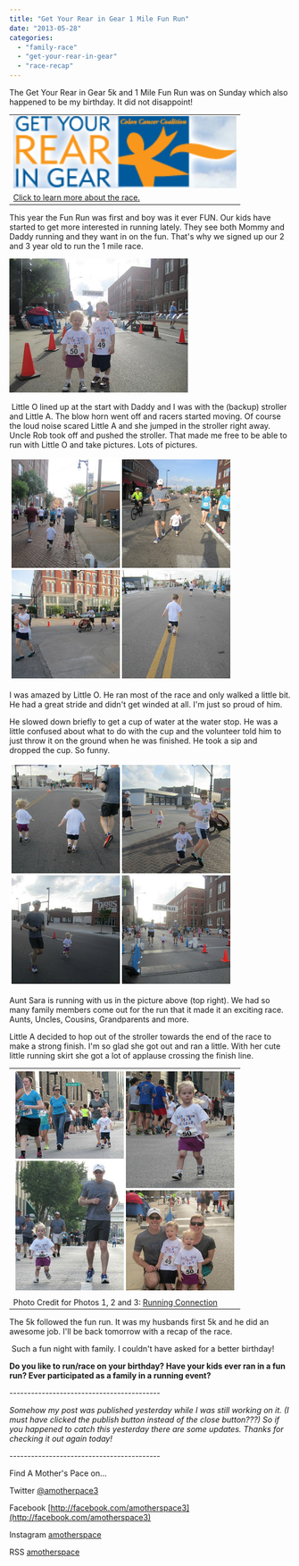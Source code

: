 ```yaml
---
title: "Get Your Rear in Gear 1 Mile Fun Run"
date: "2013-05-28"
categories: 
  - "family-race"
  - "get-your-rear-in-gear"
  - "race-recap"
---
```


The Get Your Rear in Gear 5k and 1 Mile Fun Run was on Sunday which also happened to be my birthday. It did not disappoint!   
  
  

<table align="center" cellpadding="0" cellspacing="0"><tbody><tr><td><a href="http://3.bp.blogspot.com/-rXDX6bI1my0/UaNNjnGTaLI/AAAAAAAAHv8/bwGozOHk4gI/s1600/GYRIG.PNG" imageanchor="1"><img border="0" height="129" src="images/GYRIG.PNG" width="400"></a></td></tr><tr><td><span><a href="http://www.getyourrearingear.com/events/list/2013/wichita-ks-2013/" target="_blank">Click to learn more about the race.</a></span></td></tr></tbody></table>

  
This year the Fun Run was first and boy was it ever FUN. Our kids have started to get more interested in running lately. They see both Mommy and Daddy running and they want in on the fun. That's why we signed up our 2 and 3 year old to run the 1 mile race.   
  
  

[![](images/IMG_3948.JPG)](http://1.bp.blogspot.com/-qSE5NdgKDx0/UaNPs7_2XgI/AAAAAAAAHwM/I69oExL8FbQ/s1600/IMG_3948.JPG)

  

 Little O lined up at the start with Daddy and I was with the (backup) stroller and Little A. The blow horn went off and racers started moving. Of course the loud noise scared Little A and she jumped in the stroller right away. Uncle Rob took off and pushed the stroller. That made me free to be able to run with Little O and take pictures. Lots of pictures.  
  
  

[![](images/funruncollage.jpg)](http://amotherspace.net/wp-content/uploads/2013/05/funruncollage1.jpg)

  
I was amazed by Little O. He ran most of the race and only walked a little bit. He had a great stride and didn't get winded at all. I'm just so proud of him.  
  
He slowed down briefly to get a cup of water at the water stop. He was a little confused about what to do with the cup and the volunteer told him to just throw it on the ground when he was finished. He took a sip and dropped the cup. So funny.  
  
  

[![](images/funruncollage2.jpg)](http://amotherspace.net/wp-content/uploads/2013/05/funruncollage21.jpg)

  
  

Aunt Sara is running with us in the picture above (top right). We had so many family members come out for the run that it made it an exciting race. Aunts, Uncles, Cousins, Grandparents and more.  
  
Little A decided to hop out of the stroller towards the end of the race to make a strong finish. I'm so glad she got out and ran a little. With her cute little running skirt she got a lot of applause crossing the finish line.   
  
  

<table align="center" cellpadding="0" cellspacing="0"><tbody><tr><td><a href="http://amotherspace.net/wp-content/uploads/2013/05/funrunCollage31.jpg" imageanchor="1"><img border="0" height="400" src="images/funrunCollage3.jpg" width="400"></a></td></tr><tr><td><span>Photo Credit for Photos 1, 2 and 3:&nbsp;<a href="https://www.facebook.com/pages/The-Running-Connection-Wichita/203709829690426?fref=ts" target="_blank">Running Connection</a></span></td></tr></tbody></table>

  
The 5k followed the fun run. It was my husbands first 5k and he did an awesome job. I'll be back tomorrow with a recap of the race.  
  
  
  

 Such a fun night with family. I couldn't have asked for a better birthday!  
  
  
  
  

**Do you like to run/race on your birthday? Have your kids ever ran in a fun run? Ever participated as a family in a running event?** 

  
  

\------------------------------------------

  

  

_Somehow my post was published yesterday while I was still working on it. (I must have clicked the publish button instead of the close button???) So if you happened to catch this yesterday there are some updates. Thanks for checking it out again today!_

  
  
  

\------------------------------------------

  

  
Find A Mother's Pace on...  
  
Twitter [@amotherpace3](https://twitter.com/amotherspace3)  
  
Facebook [http://facebook.com/amotherspace3](http://facebook.com/amotherspace3)   
  
Instagram [amotherspace](http://instagram.com/amotherspace)  
  
RSS [amotherspace](http://feeds.feedburner.com/amotherspace)
